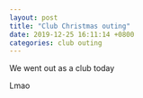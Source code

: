 ```yaml
---
layout: post
title: "Club Christmas outing"
date: 2019-12-25 16:11:14 +0800
categories: club outing
---
```


We went out as a club today

Lmao
